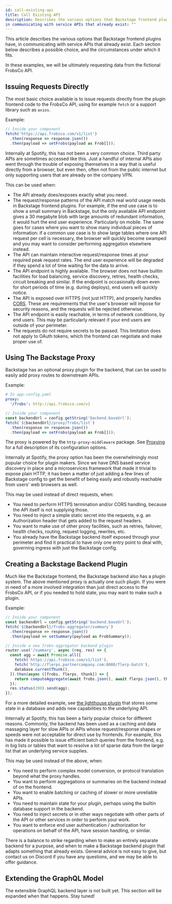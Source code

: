 ```yaml
---
id: call-existing-api
title: Call Existing API
description: Describes the various options that Backstage frontend plugins have,
in communicating with service APIs that already exist: ""
---
```


This article describes the various options that Backstage frontend plugins have,
in communicating with service APIs that already exist. Each section below
describes a possible choice, and the circumstances under which it fits.

In these examples, we will be ultimately requesting data from the fictional
FrobsCo API.

## Issuing Requests Directly

The most basic choice available is to issue requests directly from the plugin
frontend code to the FrobsCo API, using for example `fetch` or a support library
such as `axios`.

Example:

```ts
// Inside your component
fetch('https://api.frobsco.com/v1/list')
  .then(response => response.json())
  .then(payload => setFrobs(payload as Frob[]));
```

Internally at Spotify, this has not been a very common choice. Third party APIs
are sometimes accessed like this. Just a handful of internal APIs also went
through the trouble of exposing themselves in a way that is useful directly from
a browser, but even then, often not from the public internet but only supporting
users that are already on the company VPN.

This can be used when:

- The API already does/exposes exactly what you need.
- The request/response patterns of the API match real world usage needs in
  Backstage frontend plugins. For example, if the end use case is to show a
  small summary in Backstage, but the only available API endpoint gives a 30
  megabyte blob with large amounts of redundant information, it would hurt the
  end user experience. Particularly on mobile. The same goes for cases where you
  want to show many individual pieces of information: if a common use case is to
  show large tables where one API request per cell is necessary, the browser
  will quickly become swamped and you may want to consider performing
  aggregation elsewhere instead.
- The API can maintain interactive request/response times at your required peak
  request rates. The end user experience will be degraded if they spend a lot of
  time waiting for the data to arrive.
- The API endpoint is highly available. The browser does not have builtin
  facilities for load balancing, service discovery, retries, health checks,
  circuit breaking and similar. If the endpoint is occasionally down even for
  short periods of time (e.g. during deploys), end users will quickly notice.
- The API is exposed over HTTPS (not just HTTP), and properly handles
  [CORS](https://developer.mozilla.org/en-US/docs/Web/HTTP/CORS). These are
  requirements that the user's browser will impose for security reasons, and the
  requests will be rejected otherwise.
- The API endpoint is easily reachable, in terms of network conditions, by end
  users. This may be particularly relevant if your end users are outside of your
  perimeter.
- The requests do not require secrets to be passed. This limitation does not
  apply to OAuth tokens, which the frontend can negotiate and make proper use
  of.

## Using The Backstage Proxy

Backstage has an optional proxy plugin for the backend, that can be used to
easily add proxy routes to downstream APIs.

Example:

```yaml
# In app-config.yaml
proxy:
  '/frobs': http://api.frobsco.com/v1
```

```ts
// Inside your component
const backendUrl = config.getString('backend.baseUrl');
fetch(`${backendUrl}/proxy/frobs/list`)
  .then(response => response.json())
  .then(payload => setFrobs(payload as Frob[]));
```

The proxy is powered by the `http-proxy-middleware` package. See
[Proxying](proxying.md) for a full description of its configuration options.

Internally at Spotify, the proxy option has been the overwhelmingly most popular
choice for plugin makers. Since we have DNS based service discovery in place and
a microservices framework that made it trivial to expose plain HTTP, it has been
a matter of just adding a few lines of Backstage config to get the benefit of
being easily and robustly reachable from users' web browsers as well.

This may be used instead of direct requests, when:

- You need to perform HTTPS termination and/or CORS handling, because the API
  itself is not supplying those.
- You need to inject a simple static secret into the requests, e.g. an
  Authorization header that gets added to the request headers.
- You want to make use of other proxy facilities, such as retries, failover,
  health checks, routing, request logging, rewrites, etc.
- You already have the Backstage backend itself exposed through your perimeter
  and find it practical to have only one entry point to deal with, governing
  ingress with just the Backstage config.

## Creating a Backstage Backend Plugin

Much like the Backstage frontend, the Backstage backend also has a plugin
system. The above mentioned proxy is actually one such plugin. If you were in
need of a more involved integration than just direct access to the FrobsCo API,
or if you needed to hold state, you may want to make such a plugin.

Example:

```ts
// Inside your component
const backendUrl = config.getString('backend.baseUrl');
fetch(`${backendUrl}/frobs-aggregator/summary`)
  .then(response => response.json())
  .then(payload => setSummary(payload as FrobSummary));
```

```ts
// Inside a new frobs-aggregator backend plugin
router.use('/summary', async (req, res) => {
  const agg = await Promise.all([
    fetch('https://api.frobsco.com/v1/list'),
    fetch('http://flerps.partnercompany.com:8080/flerp-batch'),
    database.currentThunk(),
  ]).then(async ([frobs, flerps, thunk]) => {
    return computeAggregate(await frobs.json(), await flerps.json(), thunk);
  });
  res.status(200).send(agg);
});
```

For a more detailed example, see
[the lighthouse plugin](https://github.com/spotify/backstage/tree/master/plugins/lighthouse)
that stores some state in a database and adds new capabilities to the underlying
API.

Internally at Spotify, this has been a fairly popular choice for different
reasons. Commonly, the backend has been used as a caching and data massaging
layer for slow APIs or APIs whose request/response shapes or speeds were not
acceptable for direct use by frontends. For example, this has made it possible
to issue efficient batch queries from the frontend, e.g. in big lists or tables
that want to resolve a lot of sparse data from the larger list that an
underlying service supplies.

This may be used instead of the above, when:

- You need to perform complex model conversion, or protocol translation beyond
  what the proxy handles.
- You want to perform aggregations or summaries on the backend instead of on the
  frontend.
- You want to enable batching or caching of slower or more unreliable APIs.
- You need to maintain state for your plugin, perhaps using the builtin database
  support in the backend.
- You need to inject secrets or in other ways negotiate with other parts of the
  API or other services in order to perform your work.
- You want to enforce end user authentication / authorization for operations on
  behalf of the API, have session handling, or similar.

There is a balance to strike regarding when to make an entirely separate backend
for a purpose, and when to make a Backstage backend plugin that adapts something
that already exists. General advice is not easy to give, but contact us on
Discord if you have any questions, and we may be able to offer guidance.

## Extending the GraphQL Model

The extensible GraphQL backend layer is not built yet. This section will be
expanded when that happens. Stay tuned!

